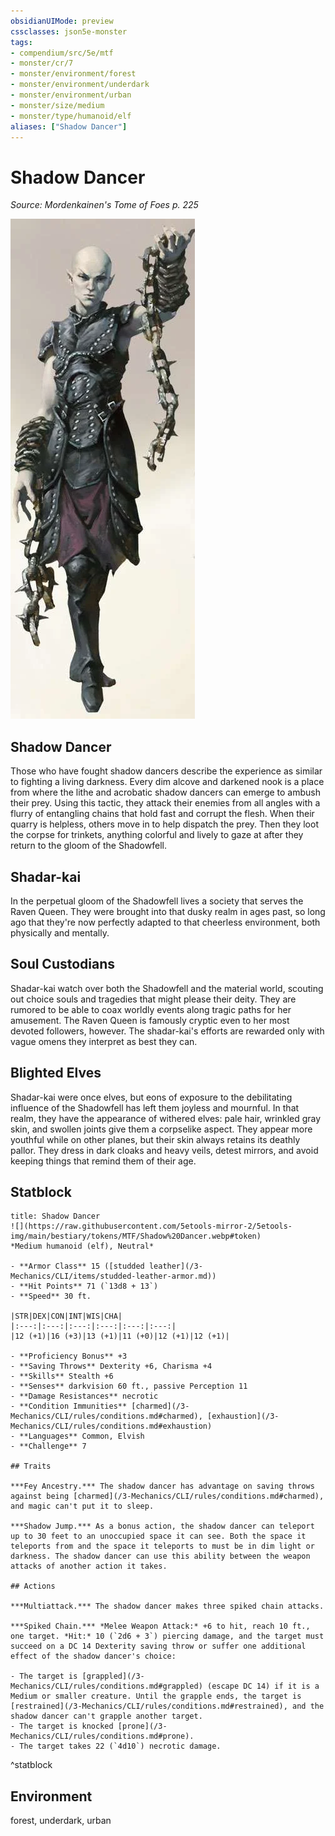 ```yaml
---
obsidianUIMode: preview
cssclasses: json5e-monster
tags:
- compendium/src/5e/mtf
- monster/cr/7
- monster/environment/forest
- monster/environment/underdark
- monster/environment/urban
- monster/size/medium
- monster/type/humanoid/elf
aliases: ["Shadow Dancer"]
---
```

# Shadow Dancer
*Source: Mordenkainen's Tome of Foes p. 225*  

![](https://raw.githubusercontent.com/5etools-mirror-2/5etools-img/main/bestiary/MTF/Shadow%20Dancer.webp#right)  
## Shadow Dancer

Those who have fought shadow dancers describe the experience as similar to fighting a living darkness. Every dim alcove and darkened nook is a place from where the lithe and acrobatic shadow dancers can emerge to ambush their prey. Using this tactic, they attack their enemies from all angles with a flurry of entangling chains that hold fast and corrupt the flesh. When their quarry is helpless, others move in to help dispatch the prey. Then they loot the corpse for trinkets, anything colorful and lively to gaze at after they return to the gloom of the Shadowfell.

## Shadar-kai

In the perpetual gloom of the Shadowfell lives a society that serves the Raven Queen. They were brought into that dusky realm in ages past, so long ago that they're now perfectly adapted to that cheerless environment, both physically and mentally.

## Soul Custodians

Shadar-kai watch over both the Shadowfell and the material world, scouting out choice souls and tragedies that might please their deity. They are rumored to be able to coax worldly events along tragic paths for her amusement. The Raven Queen is famously cryptic even to her most devoted followers, however. The shadar-kai's efforts are rewarded only with vague omens they interpret as best they can.

## Blighted Elves

Shadar-kai were once elves, but eons of exposure to the debilitating influence of the Shadowfell has left them joyless and mournful. In that realm, they have the appearance of withered elves: pale hair, wrinkled gray skin, and swollen joints give them a corpselike aspect. They appear more youthful while on other planes, but their skin always retains its deathly pallor. They dress in dark cloaks and heavy veils, detest mirrors, and avoid keeping things that remind them of their age.


## Statblock

```ad-statblock
title: Shadow Dancer
![](https://raw.githubusercontent.com/5etools-mirror-2/5etools-img/main/bestiary/tokens/MTF/Shadow%20Dancer.webp#token)
*Medium humanoid (elf), Neutral*

- **Armor Class** 15 ([studded leather](/3-Mechanics/CLI/items/studded-leather-armor.md))
- **Hit Points** 71 (`13d8 + 13`) 
- **Speed** 30 ft.

|STR|DEX|CON|INT|WIS|CHA|
|:---:|:---:|:---:|:---:|:---:|:---:|
|12 (+1)|16 (+3)|13 (+1)|11 (+0)|12 (+1)|12 (+1)|

- **Proficiency Bonus** +3
- **Saving Throws** Dexterity +6, Charisma +4
- **Skills** Stealth +6
- **Senses** darkvision 60 ft., passive Perception 11
- **Damage Resistances** necrotic
- **Condition Immunities** [charmed](/3-Mechanics/CLI/rules/conditions.md#charmed), [exhaustion](/3-Mechanics/CLI/rules/conditions.md#exhaustion)
- **Languages** Common, Elvish
- **Challenge** 7

## Traits

***Fey Ancestry.*** The shadow dancer has advantage on saving throws against being [charmed](/3-Mechanics/CLI/rules/conditions.md#charmed), and magic can't put it to sleep.

***Shadow Jump.*** As a bonus action, the shadow dancer can teleport up to 30 feet to an unoccupied space it can see. Both the space it teleports from and the space it teleports to must be in dim light or darkness. The shadow dancer can use this ability between the weapon attacks of another action it takes.

## Actions

***Multiattack.*** The shadow dancer makes three spiked chain attacks.

***Spiked Chain.*** *Melee Weapon Attack:* +6 to hit, reach 10 ft., one target. *Hit:* 10 (`2d6 + 3`) piercing damage, and the target must succeed on a DC 14 Dexterity saving throw or suffer one additional effect of the shadow dancer's choice:

- The target is [grappled](/3-Mechanics/CLI/rules/conditions.md#grappled) (escape DC 14) if it is a Medium or smaller creature. Until the grapple ends, the target is [restrained](/3-Mechanics/CLI/rules/conditions.md#restrained), and the shadow dancer can't grapple another target.  
- The target is knocked [prone](/3-Mechanics/CLI/rules/conditions.md#prone).  
- The target takes 22 (`4d10`) necrotic damage.  
```
^statblock

## Environment

forest, underdark, urban